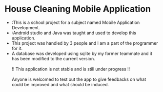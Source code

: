 # House Cleaning Mobile Application

- :This is a school project for a subject named Mobile Application Development.<br>
- :Android studio and Java was taught and used to develop this application.<br>
- This project was handled by 3 people and I am a part of the programmer for it.<br>
- A database was developed using sqlite by my former teammate and it has been modified to the current version.<br><br>!! This application is not stable and is still under progress !!<br><br>Anyone is welcomed to test out the app to give feedbacks on what could be improved and what should be induced.

